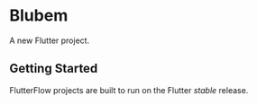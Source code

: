# Blubem

A new Flutter project.

## Getting Started

FlutterFlow projects are built to run on the Flutter _stable_ release.
